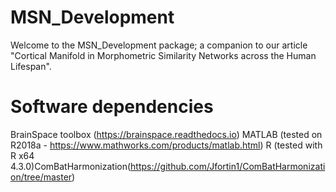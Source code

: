 # MSN_Development
Welcome to the MSN_Development package; a companion to our article "Cortical Manifold in Morphometric Similarity Networks across the Human Lifespan".

# Software dependencies
BrainSpace toolbox (https://brainspace.readthedocs.io) MATLAB (tested on R2018a - https://www.mathworks.com/products/matlab.html) R (tested with R x64 4.3.0)ComBatHarmonization(https://github.com/Jfortin1/ComBatHarmonization/tree/master)
